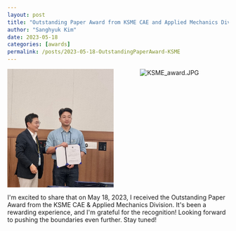 ```yaml
---
layout: post
title: "Outstanding Paper Award from KSME CAE and Applied Mechanics Division"
author: "Sanghyuk Kim"
date: 2023-05-18
categories: [awards]
permalink: /posts/2023-05-18-OutstandingPaperAward-KSME
---
```

<div style="display: flex; justify-content: space-between;">
  <img src="/images/20230518_KSME.JPG" alt="KSME.JPG" style="width: 48%;">
  <img src="/images/20230518_KSME_award.jpg" alt="KSME_award.JPG" style="width: 40%;">
</div>

I'm excited to share that on May 18, 2023, I received the Outstanding Paper Award from the KSME CAE & Applied Mechanics Division. It's been a rewarding experience, and I'm grateful for the recognition! Looking forward to pushing the boundaries even further. Stay tuned!
